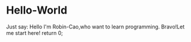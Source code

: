 # Hello-World
Just say: Hello
I'm Robin-Cao,who want to learn programming.
Bravo!Let me start here!
return 0;
